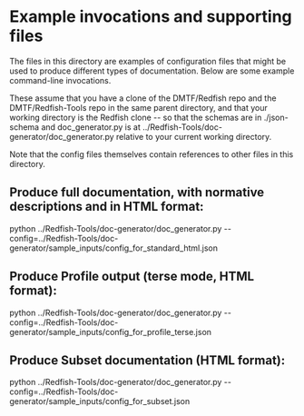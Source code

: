 # Example invocations and supporting files

The files in this directory are examples of configuration files that might be used to produce different types of documentation. Below are some example command-line invocations.

These assume that you have a clone of the DMTF/Redfish repo and the DMTF/Redfish-Tools repo in the same parent directory, and that your working directory is the Redfish clone -- so that the schemas are in ./json-schema and doc_generator.py is at ../Redfish-Tools/doc-generator/doc_generator.py relative to your current working directory.

Note that the config files themselves contain references to other files in this directory.


## Produce full documentation, with normative descriptions and in HTML format:

 python ../Redfish-Tools/doc-generator/doc_generator.py --config=../Redfish-Tools/doc-generator/sample_inputs/config_for_standard_html.json

## Produce Profile output (terse mode, HTML format):

  python ../Redfish-Tools/doc-generator/doc_generator.py --config=../Redfish-Tools/doc-generator/sample_inputs/config_for_profile_terse.json

## Produce Subset documentation (HTML format):

  python ../Redfish-Tools/doc-generator/doc_generator.py --config=../Redfish-Tools/doc-generator/sample_inputs/config_for_subset.json
